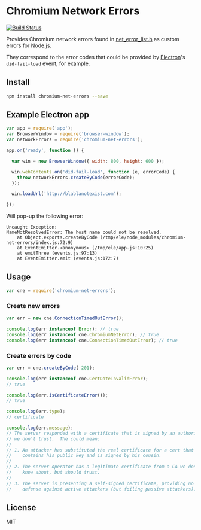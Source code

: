 Chromium Network Errors
=======================

[![Build Status](https://secure.travis-ci.org/maxkueng/chromium-net-errors.png?branch=master)](http://travis-ci.org/maxkueng/chromium-net-errors)

Provides Chromium network errors found in
[net_error_list.h](http://src.chromium.org/svn/trunk/src/net/base/net_error_list.h)
as custom errors for Node.js. 

They correspond to the error codes that could be provided by
[Electron](https://github.com/atom/electron)'s `did-fail-load` event, for
example.

## Install

```sh
npm install chromium-net-errors --save
```

## Example Electron app

```js
var app = require('app');
var BrowserWindow = require('browser-window');
var networkErrors = require('chromium-net-errors');

app.on('ready', function () {

  var win = new BrowserWindow({ width: 800, height: 600 });

  win.webContents.on('did-fail-load', function (e, errorCode) {
    throw networkErrors.createByCode(errorCode);
  });

  win.loadUrl('http://blablanotexist.com');

});
```

Will pop-up the following error:

```
Uncaught Exception:
NameNotResolvedError: The host name could not be resolved.
    at Object.exports.createByCode (/tmp/ele/node_modules/chromium-net-errors/index.js:72:9)
    at EventEmitter.<anonymous> (/tmp/ele/app.js:10:25)
    at emitThree (events.js:97:13)
    at EventEmitter.emit (events.js:172:7)
```

## Usage

```js
var cne = require('chromium-net-errors');
```

### Create new errors

```js
var err = new cne.ConnectionTimedOutError();

console.log(err instanceof Error); // true
console.log(err instanceof cne.ChromiumNetError); // true
console.log(err instanceof cne.ConnectionTimedOutError); // true
```

### Create errors by code

```js
var err = cne.createByCode(-201);

console.log(err instanceof cne.CertDateInvalidError);
// true

console.log(err.isCertificateError());
// true

console.log(err.type); 
// certificate

console.log(err.message);
// The server responded with a certificate that is signed by an authority
// we don't trust.  The could mean:
//
// 1. An attacker has substituted the real certificate for a cert that
//    contains his public key and is signed by his cousin.
//
// 2. The server operator has a legitimate certificate from a CA we don't
//    know about, but should trust.
//
// 3. The server is presenting a self-signed certificate, providing no
//    defense against active attackers (but foiling passive attackers).
```

## License

MIT
